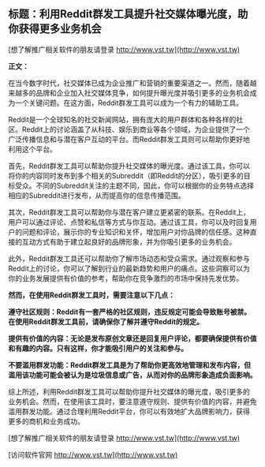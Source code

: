 ## **标题：利用Reddit群发工具提升社交媒体曝光度，助你获得更多业务机会**

[想了解推广相关软件的朋友请登录 http://www.vst.tw](http://www.vst.tw)

**正文：**

在当今数字时代，社交媒体已成为企业推广和营销的重要渠道之一。然而，随着越来越多的品牌和企业加入社交媒体竞争，如何提升曝光度并吸引更多的业务机会成为一个关键问题。在这方面，Reddit群发工具可以成为一个有力的辅助工具。

Reddit是一个全球知名的社交新闻网站，拥有庞大的用户群体和各种各样的社区。Reddit上的讨论涵盖了从科技、娱乐到商业等各个领域，为企业提供了一个广泛传播信息和与潜在客户互动的平台。而Reddit群发工具则可以帮助你更好地利用这个平台。

首先，Reddit群发工具可以帮助你提升社交媒体的曝光度。通过该工具，你可以将你的内容同时发布到多个相关的Subreddit（即Reddit的分区），吸引更多的目标受众。不同的Subreddit关注的主题不同，因此，你可以根据你的业务特点选择相应的Subreddit进行发布，从而提高你的信息传播范围。

其次，Reddit群发工具可以帮助你与潜在客户建立更紧密的联系。在Reddit上，用户可以通过评论、点赞和私信等方式与你互动。通过该工具，你可以及时回复用户的问题和评论，展示你的专业知识和关怀，增加用户对你品牌的信任感。这种直接的互动方式有助于建立起良好的品牌形象，并为你吸引更多的业务机会。

此外，Reddit群发工具还可以帮助你了解市场动态和受众需求。通过观察和参与Reddit上的讨论，你可以了解到行业的最新趋势和用户的痛点。这些洞察可以为你的业务发展提供有价值的参考，帮助你在竞争激烈的市场中保持先发优势。

**然而，在使用Reddit群发工具时，需要注意以下几点：**

**遵守社区规则：Reddit有一套严格的社区规则，违反规定可能会导致账号被禁。在使用Reddit群发工具前，请确保你了解并遵守Reddit的规定。**

**提供有价值的内容：无论是发布原创文章还是回复用户评论，都要确保提供有价值和有趣的内容。只有这样，你才能吸引用户的关注和参与。**

**不要滥用群发功能：Reddit群发工具是为了帮助你更高效地管理和发布内容，但滥用该功能可能会被认为是垃圾信息或广告，从而对你的品牌形象造成负面影响。**

综上所述，利用Reddit群发工具可以帮助你提升社交媒体的曝光度，吸引更多的业务机会。然而，在使用该工具时，要注意遵守规则、提供有价值的内容，并避免滥用群发功能。通过合理利用Reddit平台，你可以有效地扩大品牌影响力，获得更多的商机和业务成功。

[想了解推广相关软件的朋友请登录 http://www.vst.tw](http://www.vst.tw)


[访问软件官网 http://www.vst.tw](http://www.vst.tw)
